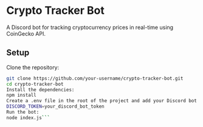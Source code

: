 # Crypto Tracker Bot

A Discord bot for tracking cryptocurrency prices in real-time using CoinGecko API.

## Setup

 Clone the repository:
   ```bash
git clone https://github.com/your-username/crypto-tracker-bot.git
cd crypto-tracker-bot
Install the dependencies:
npm install
Create a .env file in the root of the project and add your Discord bot token:
DISCORD_TOKEN=your_discord_bot_token
Run the bot:
node index.js```

